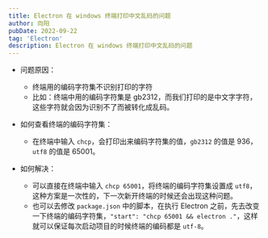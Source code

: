```yaml
---
title: Electron 在 windows 终端打印中文乱码的问题
author: 向阳
pubDate: 2022-09-22
tag: 'Electron'
description: Electron 在 windows 终端打印中文乱码的问题
---
```


- 问题原因：

  - 终端用的编码字符集不识别打印的字符
  - 比如：终端中用的编码字符集是 gb2312，而我们打印的是中文字字符，这些字符就会因为识别不了而被转化成乱码。

- 如何查看终端的编码字符集：

  - 在终端中输入 `chcp`，会打印出来编码字符集的值，`gb2312` 的值是 936，`utf8` 的值是 65001。

- 如何解决：
  - 可以直接在终端中输入 `chcp 65001`，将终端的编码字符集设置成 `utf8`，这种方案是一次性的，下一次新开终端的时候还会出现这种问题。
  - 也可以去修改 `package.json` 中的脚本，在执行 Electron 之前，先去改变一下终端的编码字符集，`"start": "chcp 65001 && electron ."`，这样就可以保证每次启动项目的时候终端的编码都是 `utf-8`。
